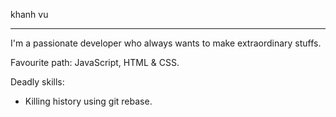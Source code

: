 khanh vu
********
I'm a passionate developer who always wants to make extraordinary stuffs.

Favourite path: JavaScript, HTML & CSS.

Deadly skills:
- Killing history using git rebase.
